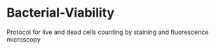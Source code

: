 # Bacterial-Viability
Protocol for live and dead cells counting by staining and fluorescence microscopy 

